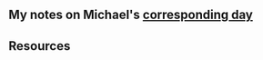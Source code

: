 ## My notes on Michael's [corresponding day](https://www.90daysofdevops.com/2022/day13/)


## Resources

